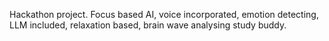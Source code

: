 Hackathon project. Focus based AI, voice incorporated, emotion detecting, LLM included, relaxation based, brain wave analysing study buddy.

